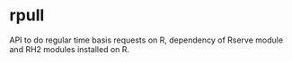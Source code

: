 rpull
=====

API to do regular time basis requests on R, dependency of Rserve module and RH2 modules installed on R.
